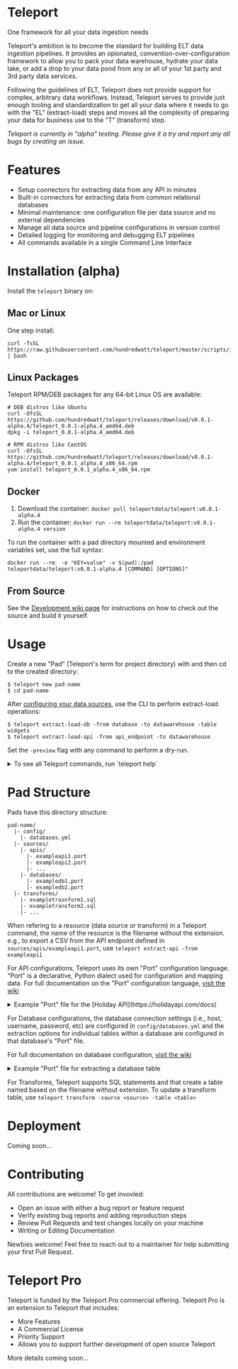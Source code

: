 # Teleport

One framework for all your data ingestion needs

Teleport's ambition is to become the standard for building ELT data ingestion pipelines. It provides an opionated, convention-over-configuration framework to allow you to pack your data warehouse, hydrate your data lake, or add a drop to your data pond from any or all of your 1st party and 3rd party data services.

Following the guidelines of ELT, Teleport does not provide support for complex, arbitrary data workflows. Instead, Teleport serves to provide just enough tooling and standardization to get all your data where it needs to go with the "EL" (extract-load) steps and moves all the complexity of preparing your data for business use to the "T" (transform) step.

*Teleport is currently in "alpha" testing. Please give it a try and report any all bugs by creating an issue.*

# Features

* Setup connectors for extracting data from any API in minutes
* Built-in connectors for extracting data from common relational databases
* Minimal maintenance: one configuration file per data source and no external dependencies
* Manage all data source and pipeline configurations in version control
* Detailed logging for monitoring and debugging ELT pipelines
* All commands available in a single Command Line Interface

# Installation (alpha)

Install the `teleport` binary on:

## Mac or Linux

One step install:

```
curl -fsSL https://raw.githubusercontent.com/hundredwatt/teleport/master/scripts/install.sh | bash
```

## Linux Packages

Teleport RPM/DEB packages for any 64-bit Linux OS are available:

```
# DEB distros like Ubuntu
curl -OfsSL https://github.com/hundredwatt/teleport/releases/download/v0.0.1-alpha.4/teleport_0.0.1-alpha.4_amd64.deb
dpkg -i teleport_0.0.1-alpha.4_amd64.deb

# RPM distros like CentOS
curl -OfsSL https://github.com/hundredwatt/teleport/releases/download/v0.0.1-alpha.4/teleport_0.0.1_alpha.4_x86_64.rpm
yum install teleport_0.0.1_alpha.4_x86_64.rpm
```

## Docker

1. Download the container: `docker pull teleportdata/teleport:v0.0.1-alpha.4`
2. Run the container: `docker run --rm teleportdata/teleport:v0.0.1-alpha.4 version`

To run the container with a pad directory mounted and environment variables set, use the full syntax:

```
docker run --rm  -e "KEY=value" -v $(pwd):/pad teleportdata/teleport:v0.0.1-alpha.4 [COMMAND] [OPTIONS]"
```

## From Source

See the [Development wiki page](https://github.com/hundredwatt/teleport/wiki/Development) for instructions on how to check out the source and build it yourself.

# Usage

Create a new "Pad" (Teleport's term for project directory) with and then cd to the created directory:

    $ teleport new pad-name
    $ cd pad-name

After [configuring your data sources](#pad-structure), use the CLI to perform extract-load operations:

    $ teleport extract-load-db -from database -to datawarehouse -table widgets
    $ teleport extract-load-api -from api_endpoint -to datawarehouse

Set the `-preview` flag with any command to perform a dry-run.

<details><summary>To see all Teleport commands, run `teleport help`</summary>

    $ teleport help
    Commands:
      new <path/to/pad>	generate a new pad folder at the given path
      help			show this message
      version		print version information

      extract-db		export data from a database table to CSV. Required options: -from, -table
      extract-api		export data from an API endpoint to CSV. Required options: -from

      extract-load-db		extract data from a table in one database to another database. Required options: -from, -to, -table
      extract-load-api		extract data from an API endpoint to a database. Required options: -from, -to

      transform		(re-)generate a materialized table form a sql statement. Required options: -source, -table

      about-db		show connection information for a database. Required options: -source
      db-terminal		start a terminal for interacting with a database. Required options: -source
      list-tables		list the tables in a database. Required options: -source
      drop-table		drop a table. Required options: -source, -table
      describe-table	print the schema for a table. Required options: -source, -table

    Options:
      -source, -s [source]	data source name
      -from [source]	data source to extract data from
      -to [source]		data source to load data into
      -table, -t [table]	name of table in the database data source
      -preview, -p		preview command as a dry-run without making any changes
      -debug, -d		enable debug log output
</details>

# Pad Structure

Pads have this directory structure:

    pad-name/
      |- config/
        |- databases.yml
      |- sources/
        |- apis/
          |- exampleapi1.port
          |- exampleapi2.port
          |- ...
        |- databases/
          |- exampledb1.port
          |- exampledb2.port
      |- transforms/
        |- exampletrasnform1.sql
        |- exampletransform2.sql
        |- ...

When refering to a resource (data source or transform) in a Teleport command, the name of the resource is the filename without the extension. e.g., to export a CSV from the API endpoint defined in `sources/apis/exampleapi1.port`, use `teleport extract-api -from exampleapi1`

For API configurations, Teleport uses its own "Port" configuration language. "Port" is a declarative, Python dialect
used for configuration and mapping data. For full documentation on the "Port" configuration language, [visit the wiki](https://github.com/hundredwatt/teleport/wiki/API-Configuration)

<details><summary>Example "Port" file for the [Holiday API](https://holidayapi.com/docs)</summary>

```python
Get("https://holidayapi.com/v1/holidays?key=$HOLIDAY_API_KEY&country=US&year=2019")
ResponseType("json")
LoadStrategy(Full)

TableDefinition({
  "uuid": "VARCHAR(255)",
  "name": "VARCHAR(255)",
  "date": "DATE",
  "observed": "DATE",
  "public": "BOOLEAN",
})

def Paginate(previous_response):
  return None

def Transform(response):
  holidays = []
  for holiday in response['holidays']:
    holidays.append({
      "uuid": holiday['uuid'],
      "name": holiday['name'],
      "date": holiday['date'],
      "observed": holiday['observed'],
      "public": holiday['public'],
    })
  return holidays
```
</details>


For Database configurations, the database connection settings (i.e., host, username, password, etc) are configured in `config/databases.yml` and the extraction options for individual tables within a database are configured in that database's "Port" file.

For full documentation on database configuration, [visit the wiki](https://github.com/hundredwatt/teleport/wiki/Database-Configuration)

<details><summary>Example "Port" file for extracting a database table</summary>

```python
def createdDate(row):
  return row['created_at'].strftime("%F")

def toPercent(value):
  return value * 100

Table("widgets") \
  .LoadStrategy(Full) \
  .ComputeColumn("created_date", createdDate, "DATE")

Table("users") \
  .LoadStrategy(ModifiedOnly, primary_key='id', modified_at_column='updated_at', go_back_hours=36) \
  .TransformColumn("ranking", toPercent)

Table("*") \ # Configures all other tables
  .LoadStrategy(Incremental, primary_key='id')
```
</details>

For Transforms, Teleport supports SQL statements and that create a table named based on the filename without extension. To update a transform table, use `teleport transform -source <source> -table <table>`

# Deployment

Coming soon...

# Contributing

All contributions are welcome! To get invovled:

* Open an issue with either a bug report or feature request
* Verify existing bug reports and adding reproduction steps
* Review Pull Requests and test changes locally on your machine
* Writing or Editing Documentation

Newbies welcome! Feel free to reach out to a maintainer for help submitting your first Pull Request.

# Teleport Pro

Teleport is funded by the Teleport Pro commercial offering. Teleport Pro is an extension to Teleport that includes:

* More Features
* A Commercial License
* Priority Support
* Allows you to support further development of open source Teleport

More details coming soon...

